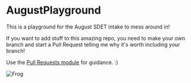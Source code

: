# AugustPlayground

This is a playground for the August SDET intake to mess around in!

If you want to add stuff to this amazing repo, you need to make your own branch and start a Pull Request telling me why it's worth including your branch!

Use the [Pull Requests module](https://portal.qa-community.co.uk/~/sdet/learning/git/git--pull-requests) for guidance. :)

![Frog](https://cdn.mos.cms.futurecdn.net/AZoZT5cVZZNM7CvPctuDbf-650-80.jpg.webp)
